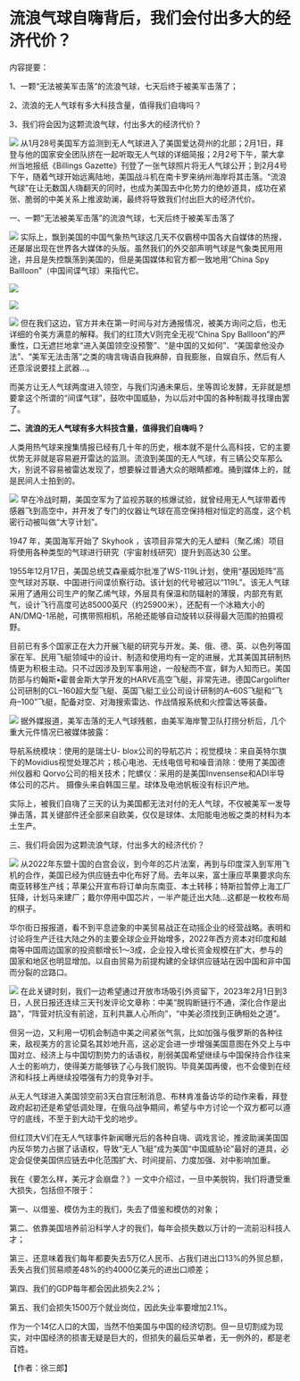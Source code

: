 # 流浪气球自嗨背后，我们会付出多大的经济代价？

内容提要：

1、一颗“无法被美军击落”的流浪气球，七天后终于被美军击落了；

2、流浪的无人气球有多大科技含量，值得我们自嗨吗？

3、我们将会因为这颗流浪气球，付出多大的经济代价？

![](https://inews.gtimg.com/news_bt/OL3yTCwBPn3A3uSMItR45qL0jY2Vz81XX-O1wKgIFv25QAA/1000)
从1月28号美国军方监测到无人气球进入了美国爱达荷州的北部；2月1日，拜登与他的国家安全团队挤在一起听取无人气球的详细简报；2月2号下午，蒙大拿州当地报纸《Billings
Gazette》刊登了一张气球照片将无人气球公开；到2月4号下午，随着气球开始远离陆地，美国战斗机在南卡罗来纳州海岸将其击落。“流浪气球”在让无数国人嗨翻天的同时，也成为美国去中化势力的绝妙道具，成功在紧张、脆弱的中美关系上推波助澜，最终将导致我们付出巨大的经济代价。

一、一颗“无法被美军击落”的流浪气球，七天后终于被美军击落了

![](https://inews.gtimg.com/news_bt/Or7JERBvwLnKFyJtJnrheZS3NNeYVH80pKLgZmyvqiv64AA/1000)
实际上，飘到美国的中国气象热气球这几天不仅霸榜中国各大自媒体的热搜，还屡屡出现在世界各大媒体的头版。虽然我们的外交部声明气球是气象类民用用途，并且是失控飘荡到美国的，但是美国媒体和官方都一致地用“China
Spy Ballloon”（中国间谍气球）来指代它。

![](https://inews.gtimg.com/news_bt/OMTz8CkSZ9GWUPG4Xi0nLgcHv7oQmhJweqCTEjDYg-IXIAA/1000)

![](https://inews.gtimg.com/news_bt/OLNFq60GJMh1_-Z3I73AG1zgLvjtCXIXQF3Tlt-7k_nu0AA/1000)

![](https://inews.gtimg.com/news_bt/OUv0YUQUxmJa8hWLP2ppyoibK-6Mo76b-_hndNu_wihkoAA/1000)
但在我们这边，官方并未在第一时间与对方通报情况，被美方询问之后，也无详细的令美方满意的解释。我们的红顶大V则完全无视“China Spy
Ballloon”的严重性，口无遮拦地拿“进入美国领空没预警”、“是中国的又如何”、“美国拿他没办法”、“美军无法击落”之类的嗨言嗨语自我麻醉，自我膨胀，自娱自乐，然后有人还意淫说要挂上武器…。

而美方让无人气球两度进入领空，与我们沟通未果后，坐等舆论发酵，无非就是想要拿这个所谓的“间谍气球”，鼓吹中国威胁，为以后对中国的各种制裁寻找理由罢了。

**二、流浪的无人气球有多大科技含量，值得我们自嗨吗？**

人类用热气球来搜集情报已经有几十年的历史，根本就不是什么高科技，它的主要优势无非就是容易避开雷达的监测。流浪到美国的无人气球，有三辆公交车那么大，别说不容易被雷达发现了，想要躲过普通大众的眼睛都难。捅到媒体上的，就是民间人士拍到的。

![](https://inews.gtimg.com/news_bt/OwXVJK-2md431x3bdEIdQNxzBXYvZ_Qte5pBqO1hNPfKIAA/1000)
早在冷战时期，美国空军为了监视苏联的核爆试验，就曾经用无人气球带着传感器飞到高空中，并开发了专门的仪器让气球在高空保持相对恒定的高度，这个机密行动被叫做“大亨计划”。

1947 年，美国海军开始了 Skyhook ，该项目非常大的无人塑料（聚乙烯）项目将使用各种类型的气球进行研究（宇宙射线研究）提升到高达30 公里。

1955年12月17日，美国总统艾森豪威尔批准了WS-119L计划，使用“基因矩阵”高空气球对苏联、中国进行间谍侦察行动。该计划的代号被冠以“119L”。该无人气球采用了通用公司生产的聚乙烯气球，外层具有保温和防辐射的薄膜，内部充有氦气，设计飞行高度可达85000英尺（约25900米），还配有一个冰箱大小的AN/DMQ-1吊舱，可携带照相机，吊舱还能够自动旋转以获得最大范围的拍摄视野。

目前已有多个国家正在大力开展飞艇的研究与开发。美、俄、德、英、以色列等国家在军、民用飞艇领域中的设计、制造和使用均有一定的进展，尤其美国其研制热情更为积极主动。只不过因涉及到军事用途，一般秘而不宣，鲜为人知而已。美国防部与约翰斯•霍普金斯大学开发的HARVE高空飞艇，非常先进。德国Cargolifter公司研制的CL–160超大型飞艇、英国飞艇工业公司设计研制的A–60S飞艇和“飞舟–100”飞艇，配备对空、对海搜索雷达、作战情报系统和火控雷达等装备。

![](https://inews.gtimg.com/news_bt/OuOmz2_5e0br2_PSqj4iKD7_7frCzMYkkkZJmwdom48QgAA/1000)
据外媒报道，美军击落的无人气球残骸，由美军海岸警卫队打捞分析后，几个重大元件情况已被媒体披露：

导航系统模块：使用的是瑞士U-
blox公司的导航芯片；视觉模块：来自英特尔旗下的Movidius视觉处理芯片；核心电池、无线电信号和噪音消除：使用了美国德州仪器和
Qorvo公司的相关技术；陀螺仪：采用的是美国Invensense和ADI半导体公司的芯片。 摄像头来自韩国三星。球体及电池帆板没有标识产地。

实际上，被我们自嗨了三天的认为美国都无法对付的无人气球，不仅被美军一发导弹击落，其关键部件还全部来自欧美，仅仅是球体、太阳能电池板之类的材料为本土生产。

三、我们将会因为这颗流浪气球，付出多大的经济代价？

![](https://inews.gtimg.com/news_bt/Or8H4TPCNPWq0tDLRR9S0SqZbApDGl9wwaceMs6vxiMw0AA/1000)
从2022年东盟十国的白宫会议，到今年的芯片法案，再到与印度深入到军用飞机的合作，美国已经为供应链去中化布好了局。去年以来，富士康应苹果要求向东南亚转移生产线；苹果公开宣布将订单向东南亚、本土转移；特斯拉暂停上海工厂狂降，计划马来建厂；戴尔停用中国芯片，一半产能迁出大陆…这都是一枚枚布局的棋子。

华尔街日报报道，看不到平息迹象的中美贸易战正在动摇企业的经营战略。表明和讨论将生产迁往大陆之外的主要全球企业开始增多，2022年西方资本对印度和越南等中国周边国家的投资额增长1～3成，企业投入增长资金规模在扩大，参与的国家和地区也明显增加。以自由贸易为前提构建的全球供应链站在因中国和非中国而分裂的岔路口。

![](https://inews.gtimg.com/news_bt/OIXUGdi0LXJQkxPdSLWCBcoGb5JbDBSpwSorIHC9nRVOEAA/1000)
在此关键时刻，我们一边希望通过开放市场吸引外资留下，2023年2月1日到3日，人民日报还连续三天刊发评论文章称：中美“脱钩断链行不通，深化合作是出路”，“阵营对抗没有前途，互利共赢人心所向”，“中美必须找到正确相处之道”。

但另一边，又利用一切机会制造中美之间紧张气氛，比如加强与俄罗斯的各种往来，敌视美方的言论莫名其妙地升高，这必定会进一步增强美国意图在外交上与中国对立、经济上与中国切割势力的话语权，削弱美国希望继续与中国保持合作往来人士的影响力，使得美方能够铁了心与我们脱钩。毕竟美国再傻，也不会傻到在经济和科技上再继续投喂强有力的竞争对手。

从无人气球进入美国领空前3天白宫压制消息、布林肯准备访华的动作来看，拜登政府起初还是希望低调处理，在俄乌战争期间，希望与中方讨论一个双方都可以遵守的底线，不至于到大动干戈的地步。

但红顶大V们在无人气球事件新闻曝光后的各种自嗨、调戏言论，推波助澜美国国内反华势力占据了话语权，导致“无人飞艇”成为美国“中国威胁论”最好的道具，必定会促使美国供应链去中化范围扩大、时间提前、力度加强、对中影响加重。

我在《要怎么样，美元才会崩盘？》一文中介绍过，一旦中美脱钩，我们将遭受重大损失，包括但不限于：

第一、以借鉴、模仿为主的我们，失去了借鉴和模仿的对象；

第二、依靠美国培养前沿科学人才的我们，每年会损失数以万计的一流前沿科技人才；

第三、还意味着我们每年都要失去5万亿人民币、占我们进出口13%的外贸总额，丢失占我们贸易顺差48%的约4000亿美元的进出口顺差；

第四、我们的GDP每年都会因此损失2.2%；

第五、我们会损失1500万个就业岗位，因此失业率要增加2.1%。

作为一个14亿人口的大国，当然不怕美国与中国的经济切割。但一旦切割成为现实，对中国经济的损害无疑是巨大的，但损失的最后买单者，无一例外的，都是老百姓。

【作者：徐三郎】

